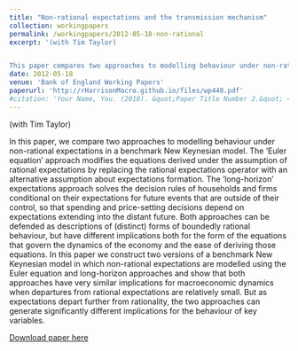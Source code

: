 ```yaml
---
title: "Non-rational expectations and the transmission mechanism"
collection: workingpapers
permalink: /workingpapers/2012-05-18-non-rational
excerpt: '(with Tim Taylor)


This paper compares two approaches to modelling behaviour under non-rational expectations in a benchmark New Keynesian model. The ‘Euler equation’ approach modifies the equations derived under the assumption of rational expectations by replacing the rational expectations operator with an alternative assumption about expectations formation. The ‘long-horizon’ expectations approach solves the decision rules of households and firms conditional on their expectations for future events that are outside of their control, so that spending and price-setting decisions depend on expectations extending into the distant future. We show that both approaches have very similar implications for macroeconomic dynamics when departures from rational expectations are relatively small, but as expectations depart further from rationality the two approaches can generate significantly different macroeconomic implications.'
date: 2012-05-18
venue: 'Bank of England Working Papers'
paperurl: 'http://rHarrisonMacro.github.io/files/wp448.pdf'
#citation: 'Your Name, You. (2010). &quot;Paper Title Number 2.&quot; <i>Journal 1</i>. 1(2).'
---
```

(with Tim Taylor)


In this paper, we compare two approaches to modelling behaviour under non-rational expectations in a benchmark New Keynesian model. The ‘Euler equation’ approach modifies the equations derived under the assumption of rational expectations by replacing the rational expectations operator with an alternative assumption about expectations formation. The ‘long-horizon’ expectations approach solves the decision rules of households and firms conditional on their expectations for future events that are outside of their control, so that spending and price-setting decisions depend on expectations extending into the distant future. Both approaches can be defended as descriptions of (distinct) forms of boundedly rational behaviour, but have different implications both for the form of the equations that govern the dynamics of the economy and the ease of deriving those equations. In this paper we construct two versions of a benchmark New Keynesian model in which non-rational expectations are modelled using the Euler equation and long-horizon approaches and show that both approaches have very similar implications for macroeconomic dynamics when departures from rational expectations are relatively small. But as expectations depart further from rationality, the two approaches can generate significantly different implications for the behaviour of key variables.

[Download paper here](http://rHarrisonMacro.github.io/files/swp448.pdf)
